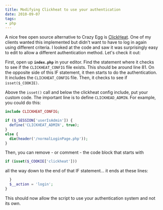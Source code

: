 ```yaml
---
title: Modifying Clickheat to use your authentication
date: 2010-09-07
tags:
- php
---
```

A nice free open source alternative to Crazy Egg is [ClickHeat](http://www.labsmedia.com/clickheat/index.html).  One of my clients wanted this implemented but didn't want to have to log in again using different criteria.  I looked at the code and saw it was surprisingly easy to edit to allow a different authentication method.  Let's check it out:

<!--more-->

First, open up **`index.php`** in your editor.  Find the statement where it checks to see if the `CLICKHEAT_CONFIG` file exists.  This should be around line 81.  On the opposite side of this IF statement, it then starts to do the authentication.  It includes the `CLICKHEAT_CONFIG` file.  Then, it checks to see if `isset($_COOKIE)`.

Above the `isset()` call and below the clickheat config include, put your custom code.  The important line is to define `CLICKHEAD_ADMIN`.
For example, you could do this:

```php
include CLICKHEAT_CONFIG;

if ($_SESSION['userIsAdmin']) {
  define('CLICKHEAT_ADMIN', true);
}
else {
  die(header('/normalLoginPage.php'));
}
```
    
Then, you can remove - or comment - the code block that starts with

```php
if (isset($_COOKIE['clickheat']))
```

all the way down to the end of that IF statement... it ends at these lines:

```php
  }
  $__action = 'login';
}
```

This should now allow the script to use your authentication system and not its own.
